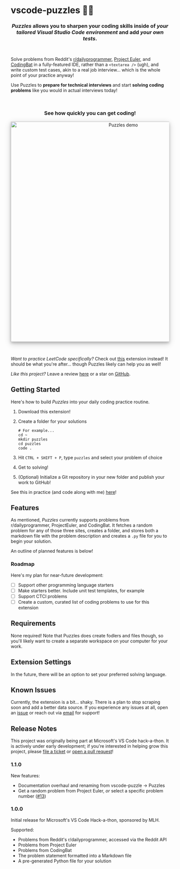# vscode-puzzles 🧩🧠

<h3 style="text-align: center"><i>Puzzles</i> allows you to sharpen your coding skills inside of <i>your tailored Visual Studio Code environment</i> and add <i>your own tests</i>.</h3><br />

Solve problems from Reddit's [r/dailyprogrammer](https://reddit.com/r/dailyprogrammer/), [Project Euler](https://projecteuler.net/), and [CodingBat](https://codingbat.com/java) in a fully-featured IDE, rather than a ```<textarea />``` (ugh), and write custom test cases, akin to a real job interview... which is the  whole point of your practice anyway!

Use Puzzles to **prepare for technical interviews** and start **solving coding problems** like you would in actual interviews today!

<br />
<h3 style="text-align: center">See how quickly you can get coding!</h3>
<p style="text-align: center">
    <img alt="Puzzles demo" src="https://github.com/michaelfromyeg/puzzles/blob/main/puzzles.gif?raw=true" width="700px" style="box-shadow: 0 4px 8px 0 rgba(0, 0, 0, 0.2), 0 6px 20px 0 rgba(0, 0, 0, 0.19);" />
</p>
<br />

_Want to practice LeetCode specifically?_ Check out [this](https://marketplace.visualstudio.com/items?itemName=LeetCode.vscode-leetcode) extension instead! It should be what you're after... though Puzzles likely can help you as well!

_Like this project?_ Leave a review [here](https://marketplace.visualstudio.com/items?itemName=michaelfromyeg.vscode-puzzle) or a star on [GitHub](https://github.com/michaelfromyeg/vscode-puzzle).

## Getting Started

Here's how to build _Puzzles_ into your daily coding practice routine.

1. Download this extension!
2. Create a folder for your solutions

    ```shellscript
    # For example...
    cd ~
    mkdir puzzles
    cd puzzles
    code .
    ```

3. Hit `CTRL + SHIFT + P`, type `puzzles` and select your problem of choice
4. Get to solving!
5. (Optional) Initialize a Git repository in your new folder and publish your work to GitHub!

See this in practice (and code along with me) [here](https://github.com/michaelfromyeg/puzzles)!

## Features

As mentioned, _Puzzles_ currently supports problems from r/dailyprogrammer, ProjectEuler, and CodingBat. It fetches a random problem for any of those three sites, creates a folder, and stores both a markdown file with the problem description and creates a `.py` file for you to begin your solution.

An outline of planned features is below!

### Roadmap

Here's my plan for near-future development:

- [ ] Support other programming language starters
- [ ] Make starters better. Include unit test templates, for example
- [ ] Support CTCI problems
- [ ] Create a custom, curated list of coding problems to use for this extension

## Requirements

None required! Note that Puzzles does create fodlers and files though, so you'll likely want to create a separate workspace on your computer for your work.

## Extension Settings

In the future, there will be an option to set your preferred solving language.

## Known Issues

Currently, the extension is a bit... shaky. There is a plan to stop scraping soon and add a better data source. If you experience any issues at all, open an [issue](https://github.com/michaelfromyeg/vscode-puzzle/issues) or reach out via [email](mailto:mdemar01@student.ubc.ca?subject=%5BPuzzles%5D) for support!

## Release Notes

This project was originally being part at Microsoft's VS Code hack-a-thon. It is actively under early development; if you're interested in helping grow this project, please [file a ticket](https://github.com/michaelfromyeg/vscode-puzzle/issues) or [open a pull request](https://github.com/michaelfromyeg/vscode-puzzle/pulls)!

### 1.1.0

New features:

- Documentation overhaul and renaming from vscode-puzzle -> Puzzles
- Get a random problem from Project Euler, _or_ select a specific problem number ([#13](https://github.com/michaelfromyeg/vscode-puzzle/issues/13))

### 1.0.0

Initial release for Microsoft's VS Code Hack-a-thon, sponsored by MLH.

Supported:

- Problems from Reddit's r/dailyprogrammer, accessed via the Reddit API
- Problems from Project Euler
- Problems from CodingBat
- The problem statement formatted into a Markdown file
- A pre-generated Python file for your solution
